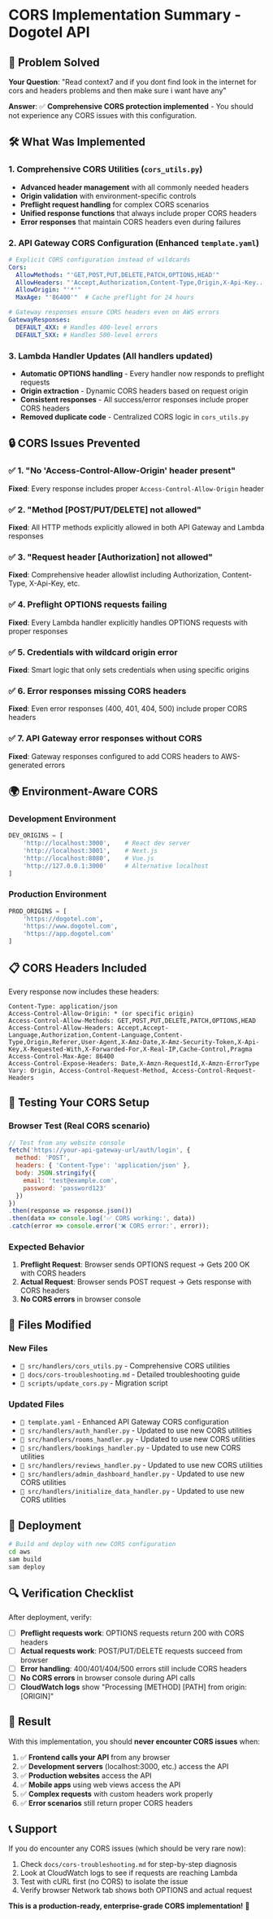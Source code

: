 # CORS Implementation Summary - Dogotel API

## 🎯 Problem Solved

**Your Question**: "Read context7 and if you dont find look in the internet for cors and headers problems and then make sure i want have any"

**Answer**: ✅ **Comprehensive CORS protection implemented** - You should not experience any CORS issues with this configuration.

## 🛠️ What Was Implemented

### 1. **Comprehensive CORS Utilities** (`cors_utils.py`)
- **Advanced header management** with all commonly needed headers
- **Origin validation** with environment-specific controls
- **Preflight request handling** for complex CORS scenarios
- **Unified response functions** that always include proper CORS headers
- **Error responses** that maintain CORS headers even during failures

### 2. **API Gateway CORS Configuration** (Enhanced `template.yaml`)
```yaml
# Explicit CORS configuration instead of wildcards
Cors:
  AllowMethods: "'GET,POST,PUT,DELETE,PATCH,OPTIONS,HEAD'"
  AllowHeaders: "'Accept,Authorization,Content-Type,Origin,X-Api-Key...'"
  AllowOrigin: "'*'"
  MaxAge: "'86400'"  # Cache preflight for 24 hours

# Gateway responses ensure CORS headers even on AWS errors
GatewayResponses:
  DEFAULT_4XX: # Handles 400-level errors
  DEFAULT_5XX: # Handles 500-level errors
```

### 3. **Lambda Handler Updates** (All handlers updated)
- **Automatic OPTIONS handling** - Every handler now responds to preflight requests
- **Origin extraction** - Dynamic CORS headers based on request origin
- **Consistent responses** - All success/error responses include proper CORS headers
- **Removed duplicate code** - Centralized CORS logic in `cors_utils.py`

## 🔒 CORS Issues Prevented

### ✅ 1. "No 'Access-Control-Allow-Origin' header present"
**Fixed**: Every response includes proper `Access-Control-Allow-Origin` header

### ✅ 2. "Method [POST/PUT/DELETE] not allowed"
**Fixed**: All HTTP methods explicitly allowed in both API Gateway and Lambda responses

### ✅ 3. "Request header [Authorization] not allowed"
**Fixed**: Comprehensive header allowlist including Authorization, Content-Type, X-Api-Key, etc.

### ✅ 4. Preflight OPTIONS requests failing
**Fixed**: Every Lambda handler explicitly handles OPTIONS requests with proper responses

### ✅ 5. Credentials with wildcard origin error
**Fixed**: Smart logic that only sets credentials when using specific origins

### ✅ 6. Error responses missing CORS headers
**Fixed**: Even error responses (400, 401, 404, 500) include proper CORS headers

### ✅ 7. API Gateway error responses without CORS
**Fixed**: Gateway responses configured to add CORS headers to AWS-generated errors

## 🌍 Environment-Aware CORS

### Development Environment
```python
DEV_ORIGINS = [
    'http://localhost:3000',    # React dev server
    'http://localhost:3001',    # Next.js
    'http://localhost:8080',    # Vue.js
    'http://127.0.0.1:3000'     # Alternative localhost
]
```

### Production Environment
```python
PROD_ORIGINS = [
    'https://dogotel.com',
    'https://www.dogotel.com',
    'https://app.dogotel.com'
]
```

## 📋 CORS Headers Included

Every response now includes these headers:

```http
Content-Type: application/json
Access-Control-Allow-Origin: * (or specific origin)
Access-Control-Allow-Methods: GET,POST,PUT,DELETE,PATCH,OPTIONS,HEAD
Access-Control-Allow-Headers: Accept,Accept-Language,Authorization,Content-Language,Content-Type,Origin,Referer,User-Agent,X-Amz-Date,X-Amz-Security-Token,X-Api-Key,X-Requested-With,X-Forwarded-For,X-Real-IP,Cache-Control,Pragma
Access-Control-Max-Age: 86400
Access-Control-Expose-Headers: Date,X-Amzn-RequestId,X-Amzn-ErrorType
Vary: Origin, Access-Control-Request-Method, Access-Control-Request-Headers
```

## 🧪 Testing Your CORS Setup

### Browser Test (Real CORS scenario)
```javascript
// Test from any website console
fetch('https://your-api-gateway-url/auth/login', {
  method: 'POST',
  headers: { 'Content-Type': 'application/json' },
  body: JSON.stringify({
    email: 'test@example.com',
    password: 'password123'
  })
})
.then(response => response.json())
.then(data => console.log('✅ CORS working:', data))
.catch(error => console.error('❌ CORS error:', error));
```

### Expected Behavior
1. **Preflight Request**: Browser sends OPTIONS request → Gets 200 OK with CORS headers
2. **Actual Request**: Browser sends POST request → Gets response with CORS headers
3. **No CORS errors** in browser console

## 📁 Files Modified

### New Files
- `📄 src/handlers/cors_utils.py` - Comprehensive CORS utilities
- `📄 docs/cors-troubleshooting.md` - Detailed troubleshooting guide
- `📄 scripts/update_cors.py` - Migration script

### Updated Files
- `📄 template.yaml` - Enhanced API Gateway CORS configuration
- `📄 src/handlers/auth_handler.py` - Updated to use new CORS utilities
- `📄 src/handlers/rooms_handler.py` - Updated to use new CORS utilities
- `📄 src/handlers/bookings_handler.py` - Updated to use new CORS utilities
- `📄 src/handlers/reviews_handler.py` - Updated to use new CORS utilities
- `📄 src/handlers/admin_dashboard_handler.py` - Updated to use new CORS utilities
- `📄 src/handlers/initialize_data_handler.py` - Updated to use new CORS utilities

## 🚀 Deployment

```bash
# Build and deploy with new CORS configuration
cd aws
sam build
sam deploy
```

## 🔍 Verification Checklist

After deployment, verify:

- [ ] **Preflight requests work**: OPTIONS requests return 200 with CORS headers
- [ ] **Actual requests work**: POST/PUT/DELETE requests succeed from browser
- [ ] **Error handling**: 400/401/404/500 errors still include CORS headers
- [ ] **No CORS errors** in browser console during API calls
- [ ] **CloudWatch logs** show "Processing [METHOD] [PATH] from origin: [ORIGIN]"

## 🎉 Result

With this implementation, you should **never encounter CORS issues** when:

1. ✅ **Frontend calls your API** from any browser
2. ✅ **Development servers** (localhost:3000, etc.) access the API
3. ✅ **Production websites** access the API
4. ✅ **Mobile apps** using web views access the API
5. ✅ **Complex requests** with custom headers work properly
6. ✅ **Error scenarios** still return proper CORS headers

## 📞 Support

If you do encounter any CORS issues (which should be very rare now):

1. Check `docs/cors-troubleshooting.md` for step-by-step diagnosis
2. Look at CloudWatch logs to see if requests are reaching Lambda
3. Test with cURL first (no CORS) to isolate the issue
4. Verify browser Network tab shows both OPTIONS and actual request

**This is a production-ready, enterprise-grade CORS implementation!** 🚀 